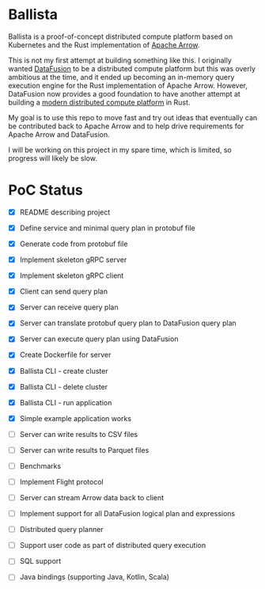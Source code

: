 # Ballista

Ballista is a proof-of-concept distributed compute platform based on Kubernetes and the Rust implementation of [Apache Arrow](https://arrow.apache.org/).

This is not my first attempt at building something like this. I originally wanted [DataFusion](https://github.com/apache/arrow/tree/master/rust/datafusion) to be a distributed compute platform but this was overly ambitious at the time, and it ended up becoming an in-memory query execution engine for the Rust implementation of Apache Arrow. However, DataFusion now provides a good foundation to have another attempt at building a [modern distributed compute platform](https://andygrove.io/how_to_build_a_modern_distributed_compute_platform/) in Rust.

My goal is to use this repo to move fast and try out ideas that eventually can be contributed back to Apache Arrow and to help drive requirements for Apache Arrow and DataFusion.

I will be working on this project in my spare time, which is limited, so progress will likely be slow. 

# PoC Status

- [X] README describing project
- [X] Define service and minimal query plan in protobuf file
- [X] Generate code from protobuf file
- [X] Implement skeleton gRPC server
- [X] Implement skeleton gRPC client
- [X] Client can send query plan
- [X] Server can receive query plan
- [X] Server can translate protobuf query plan to DataFusion query plan
- [X] Server can execute query plan using DataFusion
- [X] Create Dockerfile for server
- [X] Ballista CLI - create cluster
- [X] Ballista CLI - delete cluster
- [X] Ballista CLI - run application
- [X] Simple example application works 
- [ ] Server can write results to CSV files
- [ ] Server can write results to Parquet files
- [ ] Benchmarks
- [ ] Implement Flight protocol
- [ ] Server can stream Arrow data back to client
- [ ] Implement support for all DataFusion logical plan and expressions
- [ ] Distributed query planner
- [ ] Support user code as part of distributed query execution
- [ ] SQL support
- [ ] Java bindings (supporting Java, Kotlin, Scala)




